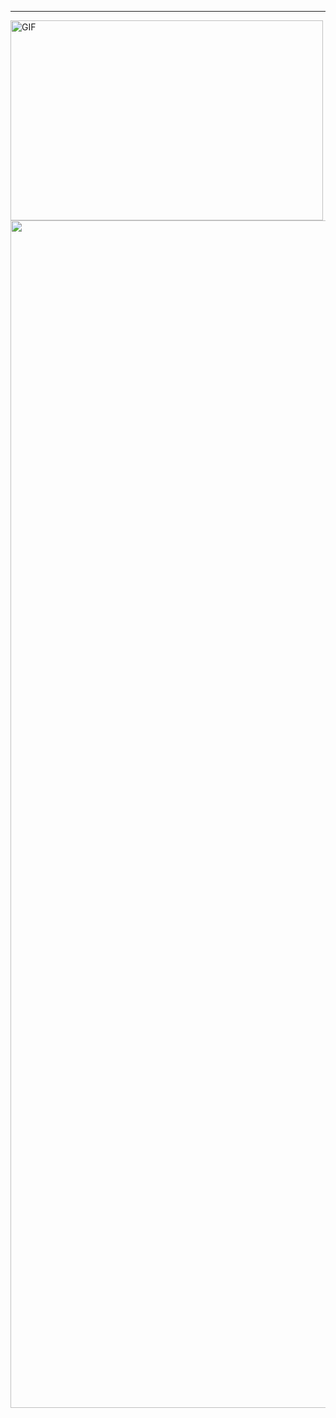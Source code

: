 
<hr>

  <img align="center" alt="GIF" src="https://github.com/abhisheknaiidu/abhisheknaiidu/blob/master/code.gif?raw=true" width="500" height="320" />



  <img height="1900" src="https://github-readme-stats.vercel.app/api/top-langs/?username=aboubakr-jelloulat&layout=compact&langs_count=12&theme=radical&cache_seconds=1&bg_color=0d1117&border_color=00d4ff&title_color=00d4ff&text_color=ffffff&hide_border=false&border_radius=50&card_width=600" />
  </div> 


<div align="center">






